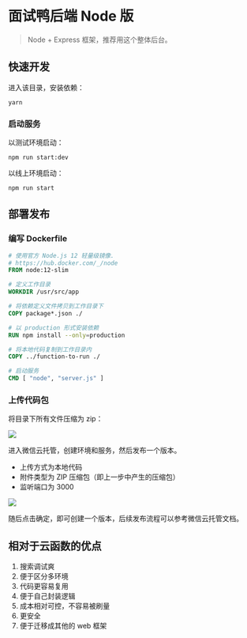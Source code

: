 # 面试鸭后端 Node 版

> Node + Express 框架，推荐用这个整体后台。

## 快速开发

进入该目录，安装依赖：

```
yarn
```

### 启动服务

以测试环境启动：

```
npm run start:dev
```

以线上环境启动：
```
npm run start
```

## 部署发布

### 编写 Dockerfile

```dockerfile
# 使用官方 Node.js 12 轻量级镜像.
# https://hub.docker.com/_/node
FROM node:12-slim

# 定义工作目录
WORKDIR /usr/src/app

# 将依赖定义文件拷贝到工作目录下
COPY package*.json ./

# 以 production 形式安装依赖
RUN npm install --only=production

# 将本地代码复制到工作目录内
COPY ../function-to-run ./

# 启动服务
CMD [ "node", "server.js" ]
```

### 上传代码包

将目录下所有文件压缩为 zip：

![](https://main.qcloudimg.com/raw/2f7b3d10472cb95f7a87691a679e1ef6.png)

进入微信云托管，创建环境和服务，然后发布一个版本。

- 上传方式为本地代码
- 附件类型为 ZIP 压缩包（即上一步中产生的压缩包）
- 监听端口为 3000

![](https://main.qcloudimg.com/raw/42ff035c940850d5e4b7915a0a17f40c.png)

随后点击确定，即可创建一个版本，后续发布流程可以参考微信云托管文档。


## 相对于云函数的优点

1. 搜索调试爽
2. 便于区分多环境
3. 代码更容易复用
4. 便于自己封装逻辑
5. 成本相对可控，不容易被刷量
6. 更安全
7. 便于迁移成其他的 web 框架
